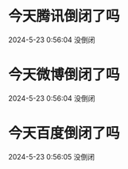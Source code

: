 # 今天腾讯倒闭了吗

2024-5-23 0:56:04 没倒闭

# 今天微博倒闭了吗

2024-5-23 0:56:04 没倒闭

# 今天百度倒闭了吗

2024-5-23 0:56:05 没倒闭

